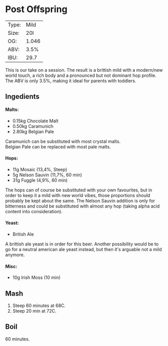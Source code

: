 # Post Offspring

|             |             |
|:------------|:------------|
| Type:       | Mild
| Size: | 20l
| OG:         | 1.046
| ABV:        | 3.5%
| IBU:        | 29.7

This is our take on a session. The result is a brittish mild with a modern/new world touch, a rich body and a pronounced but not dominant hop profile. The ABV is only 3.5%, making it ideal for parents with toddlers.

## Ingedients

#### Malts:  

* 0.15kg Chocolate Malt
* 0.50kg Caramunich
* 2.80kg Belgian Pale

Caramunich can be substituted with most crystal malts.  
Belgian Pale can be replaced with most pale malts.

#### Hops:  

* 11g Mosaic (13,4%, Steep)
* 5g Nelson Sauvin (11,7%, 60 min)
* 31g Fuggle (4,9%, 60 min)

The hops can of course be substituted with your own favourites, but in order to keep it a mild with new world vibes, those proportions should probably be kept about the same. The Nelson Sauvin addition is only for bitterness and could be substituted with almost any hop (taking alpha acid content into consideration).

#### Yeast:  
* British Ale

A brittish ale yeast is in order for this beer. Another possibility would be to go for a neutral american ale yeast instead, but then it's arguable not a mild anymore.

#### Misc:  
* 10g Irish Moss (10 min)

## Mash
1. Steep 60 minutes at 68C.
2. Steep 20 min at 72C.

## Boil
60 minutes.
